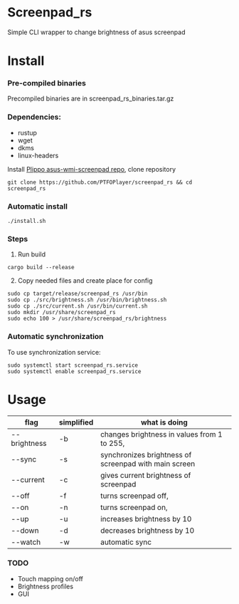 # Screenpad_rs
Simple CLI wrapper to change brightness of asus screenpad


# Install
### Pre-compiled binaries
Precompiled binaries are in screenpad_rs_binaries.tar.gz

### Dependencies:
* rustup
* wget
* dkms
* linux-headers

Install [Plippo asus-wmi-screenpad repo](https://github.com/Plippo/asus-wmi-screenpad), clone repository
```
git clone https://github.com/PTFOPlayer/screenpad_rs && cd screenpad_rs
```
### Automatic install
```
./install.sh
```
### Steps

1. Run build
```
cargo build --release
```
2. Copy needed files and create place for config
```
sudo cp target/release/screenpad_rs /usr/bin
sudo cp ./src/brightness.sh /usr/bin/brightness.sh
sudo cp ./src/current.sh /usr/bin/current.sh
sudo mkdir /usr/share/screenpad_rs
sudo echo 100 > /usr/share/screenpad_rs/brightness
```
### Automatic synchronization
To use synchronization service:
```
sudo systemctl start screenpad_rs.service
sudo systemctl enable screenpad_rs.service
```
# Usage
| flag         | simplified | what is doing                                         |
| ------------ | ---------- | ----------------------------------------------------- |
| --brightness | -b         | changes brightness in values from 1 to 255,           |
| --sync       | -s         | synchronizes brightness of screenpad with main screen |
| --current    | -c         | gives current brightness of screenpad                 |
| --off        | -f         | turns screenpad off,                                  |
| --on         | -n         | turns screenpad on,                                   |
| --up         | -u         | increases brightness by 10                            |
| --down       | -d         | decreases brightness by 10                            |
| --watch      | -w         | automatic sync                                        |

### TODO
* Touch mapping on/off
* Brightness profiles
* GUI 
